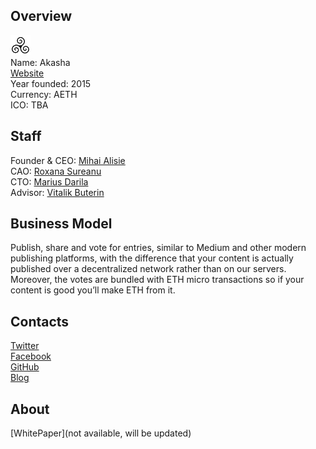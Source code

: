 ## Overview
![logo](../projects/logo/akasha.png)  
Name: Akasha  
[Website](https://akasha.world/)  
Year founded: 2015  
Currency: AETH  
ICO: TBA
## Staff
Founder & CEO: [Mihai Alisie](../people/mihai_alisie.md)  
CAO: [Roxana Sureanu](../people/roxana_sureanu.md)  
CTO: [Marius Darila](../people/marius_darila.md)  
Advisor: [Vitalik Buterin](../people/vitalik_buterin.md)
## Business Model
Publish, share and vote for entries, similar to Medium and other modern publishing platforms, with the difference that your content is actually published over a decentralized network rather than on our servers. Moreover, the votes are bundled with ETH micro transactions so if your content is good you’ll make ETH from it.
## Contacts  
[Twitter](https://twitter.com/AkashaProject)    
[Facebook](https://www.facebook.com/AkashaProject)    
[GitHub](https://github.com/AkashaProject)  
[Blog](https://blog.akasha.world/)  
## About  
[WhitePaper](not available, will be updated)
